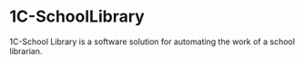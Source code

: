 # 1C-SchoolLibrary
1C-School Library is a software solution for automating the work of a school librarian.
